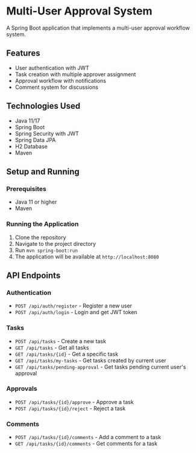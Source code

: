 # Multi-User Approval System

A Spring Boot application that implements a multi-user approval workflow system.

## Features

- User authentication with JWT
- Task creation with multiple approver assignment
- Approval workflow with notifications
- Comment system for discussions

## Technologies Used

- Java 11/17
- Spring Boot
- Spring Security with JWT
- Spring Data JPA
- H2 Database
- Maven

## Setup and Running

### Prerequisites
- Java 11 or higher
- Maven

### Running the Application
1. Clone the repository
2. Navigate to the project directory
3. Run `mvn spring-boot:run`
4. The application will be available at `http://localhost:8080`

## API Endpoints

### Authentication
- `POST /api/auth/register` - Register a new user
- `POST /api/auth/login` - Login and get JWT token

### Tasks
- `POST /api/tasks` - Create a new task
- `GET /api/tasks` - Get all tasks
- `GET /api/tasks/{id}` - Get a specific task
- `GET /api/tasks/my-tasks` - Get tasks created by current user
- `GET /api/tasks/pending-approval` - Get tasks pending current user's approval

### Approvals
- `POST /api/tasks/{id}/approve` - Approve a task
- `POST /api/tasks/{id}/reject` - Reject a task

### Comments
- `POST /api/tasks/{id}/comments` - Add a comment to a task
- `GET /api/tasks/{id}/comments` - Get comments for a task
